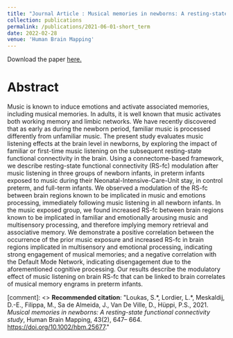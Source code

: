 ```yaml
---
title: "Journal Article : Musical memories in newborns: A resting-state functional connectivity study"
collection: publications
permalink: /publications/2021-06-01-short_term
date: 2022-02-28
venue: 'Human Brain Mapping'
---
```


Download the paper [here.](http://seralouk.github.io/files/HBM.pdf)

# Abstract
Music is known to induce emotions and activate associated memories, including musical memories. In adults, it is well known that music activates both working memory and limbic networks. We have recently discovered that as early as during the newborn period, familiar music is processed differently from unfamiliar music. The present study evaluates music listening effects at the brain level in newborns, by exploring the impact of familiar or first-time music listening on the subsequent resting-state functional connectivity in the brain. Using a connectome-based framework, we describe resting-state functional connectivity (RS-fc) modulation after music listening in three groups of newborn infants, in preterm infants exposed to music during their Neonatal-Intensive-Care-Unit stay, in control preterm, and full-term infants. We observed a modulation of the RS-fc between brain regions known to be implicated in music and emotions processing, immediately following music listening in all newborn infants. In the music exposed group, we found increased RS-fc between brain regions known to be implicated in familiar and emotionally arousing music and multisensory processing, and therefore implying memory retrieval and associative memory. We demonstrate a positive correlation between the occurrence of the prior music exposure and increased RS-fc in brain regions implicated in multisensory and emotional processing, indicating strong engagement of musical memories; and a negative correlation with the Default Mode Network, indicating disengagement due to the aforementioned cognitive processing. Our results describe the modulatory effect of music listening on brain RS-fc that can be linked to brain correlates of musical memory engrams in preterm infants.

[comment]: <> **Recommended citation**: "Loukas, S.\*, Lordier, L.\*, Meskaldij, D.-E., Filippa, M., Sa de Almeida, J., Van De Ville, D., Hüppi, P.S., 2021. *Musical memories in newborns: A resting-state functional connectivity study*, Human Brain Mapping, 43(2), 647– 664. https://doi.org/10.1002/hbm.25677."